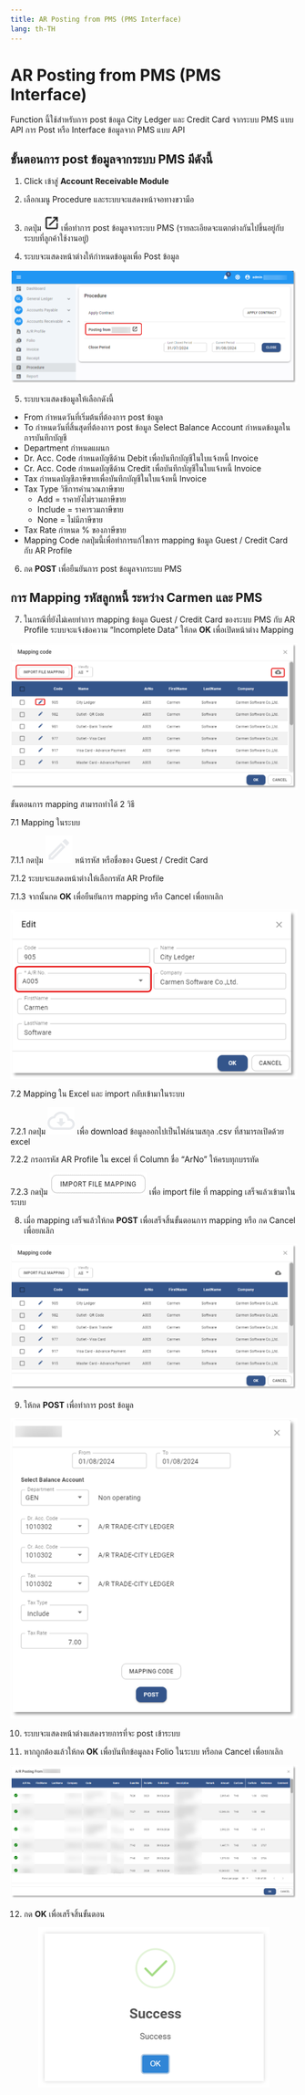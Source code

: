 ```yaml
---
title: AR Posting from PMS (PMS Interface)
lang: th-TH
---
```


# AR Posting from PMS (PMS Interface)

Function นี้ใช้สำหรับการ post ข้อมูล City Ledger และ Credit Card จากระบบ PMS แบบ API
การ Post หรือ Interface ข้อมูลจาก PMS แบบ API

## ขั้นตอนการ post ข้อมูลจากระบบ PMS มีดังนี้

1. Click เข้าสู่ **Account Receivable Module**

2. เลือกเมนู Procedure และระบบจะแสดงหน้าจอทางขวามือ

3. กดปุ่ม <img src="./image-70.png" style="display: inline-block;" /> เพื่อทำการ post ข้อมูลจากระบบ PMS (รายละเอียดจะแตกต่างกันไปขึ้นอยู่กับระบบที่ลูกค้าใช้งานอยู่)

4. ระบบจะแสดงหน้าต่างให้กำหนดข้อมูลเพื่อ Post ข้อมูล

![alt text](image-71.png)

5. ระบบจะแสดงข้อมูลให้เลือกดังนี้

- From กำหนดวันที่เริ่มต้นที่ต้องการ post ข้อมูล
- To กำหนดวันที่สิ้นสุดที่ต้องการ post ข้อมูล
  Select Balance Account กำหนดข้อมูลในการบันทึกบัญชี
- Department กำหนดแผนก
- Dr. Acc. Code กำหนดบัญชีด้าน Debit เพื่อบันทึกบัญชีในใบแจ้งหนี้ Invoice
- Cr. Acc. Code กำหนดบัญชีด้าน Credit เพื่อบันทึกบัญชีในใบแจ้งหนี้ Invoice
- Tax กำหนดบัญชีภาษีขายเพื่อบันทึกบัญชีในใบแจ้งหนี้ Invoice
- Tax Type วิธีการคำนวณภาษีขาย
  - Add = ราคายังไม่รวมภาษีขาย
  - Include = ราคารวมภาษีขาย
  - None = ไม่มีภาษีขาย
- Tax Rate กำหนด % ของภาษีขาย
- Mapping Code กดปุ่มนี้เพื่อทำการแก้ไขการ mapping ข้อมูล Guest / Credit Card กับ AR Profile

6. กด **<span class="btn">POST</span>** เพื่อยืนยันการ post ข้อมูลจากระบบ PMS

## การ Mapping รหัสลูกหนี้ ระหว่าง Carmen และ PMS

7. ในกรณีที่ยังไม่เคยทำการ mapping ข้อมูล Guest / Credit Card ของระบบ PMS กับ AR Profile ระบบจะแจ้งข้อความ “Incomplete Data” ให้กด **<span class="btn">OK</span>** เพื่อเปิดหน้าต่าง Mapping

![alt text](image-72.png)

ขั้นตอนการ mapping สามารถทำได้ 2 วิธี

7.1 Mapping ในระบบ

7.1.1 กดปุ่ม <img src="../public/edit_icon.svg" style="display: inline-block;" /> หน้ารหัส หรือชื่อของ Guest / Credit Card

7.1.2 ระบบจะแสดงหน้าต่างให้เลือกรหัส AR Profile

7.1.3 จากนั้นกด **<span class="btn">OK</span>** เพื่อยืนยันการ mapping หรือ Cancel เพื่อยกเลิก

<p align="center">
    <img src="./image-73.png"  />
</p>

7.2 Mapping ใน Excel และ import กลับเข้ามาในระบบ

7.2.1 กดปุ่ม <img src="../public/cloud_download_icon.svg" style="display: inline-block;" /> เพื่อ download ข้อมูลออกไปเป็นไฟล์นามสกุล .csv ที่สามารถเปิดด้วย excel

7.2.2 กรอกรหัส AR Profile ใน excel ที่ Column ชื่อ “ArNo” ให้ครบทุกบรรทัด

7.2.3 กดปุ่ม <img src="./image-74.png" /> เพื่อ import file ที่ mapping เสร็จแล้วเข้ามาในระบบ

8. เมื่อ mapping เสร็จแล้วให้กด **<span class="btn">POST</span>** เพื่อเสร็จสิ้นขั้นตอนการ mapping หรือ กด Cancel เพื่อยกเลิก

![alt text](image-75.png)

9. ให้กด **<span class="btn">POST</span>** เพื่อทำการ post ข้อมูล

<p align="center">
    <img src="./image-76.png"  />
</p>

10. ระบบจะแสดงหน้าต่างแสดงรายการที่จะ post เข้าระบบ

11. หากถูกต้องแล้วให้กด **<span class="btn">OK</span>** เพื่อบันทึกข้อมูลลง Folio ในระบบ หรือกด Cancel เพื่อยกเลิก

![alt text](image-77.png)

12. กด **<span class="btn">OK</span>** เพื่อเสร็จสิ้นขั้นตอน

<p align="center">
    <img src="./image-6.png"  />
</p>
